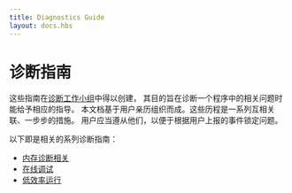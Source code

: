 ```yaml
---
title: Diagnostics Guide
layout: docs.hbs
---
```


# 诊断指南

这些指南在[诊断工作小组](https://github.com/nodejs/diagnostics)中得以创建，
其目的旨在诊断一个程序中的相关问题时能给予相应的指导。
本文档基于用户亲历组织而成。这些历程是一系列互相关联、一步步的措施。
用户应当遵从他们，以便于根据用户上报的事件锁定问题。

以下即是相关的系列诊断指南：

* [内存诊断相关](/zh-cn/docs/guides/diagnostics/memory)
* [在线调试](/zh-cn/docs/guides/diagnostics/live-debugging)
* [低效率运行](/zh-cn/docs/guides/diagnostics/poor-performance)
